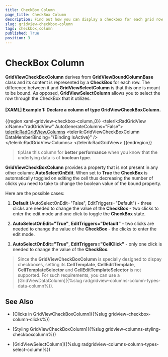 ```yaml
---
title: CheckBox Column
page_title: CheckBox Column
description: Find out how you can display a checkbox for each grid row using the CheckBox column in RadGridView - Telerik's WPF DataGrid.
slug: gridview-checkbox-column
tags: checkbox,column
published: True
position: 3
---
```


# CheckBox Column

__GridViewCheckBoxColumn__ derives from __GridViewBoundColumnBase__ class and its content is represented by a __CheckBox__ for each row. The difference between it and __GridViewSelectColumn__ is that this one is meant to be bound. As opposed, __GridViewSelectColumn__ allows you to select the row through the CheckBox that it utilizes.

#### __[XAML] Example 1: Declare a column of type GridViewCheckBoxColumn.__

{{region xaml-gridview-checkbox-column_0}}
	<telerik:RadGridView x:Name="radGridView"
	                AutoGenerateColumns="False">
	    <telerik:RadGridView.Columns>
	        <telerik:GridViewCheckBoxColumn DataMemberBinding="{Binding IsActive}" />
	    </telerik:RadGridView.Columns>
	</telerik:RadGridView>
{{endregion}}


>tipUse this column for __better performance__ when you know that the underlying data is of __boolean type__.

__GridViewCheckBoxColumn__ provides a property that is not present in any other column: __AutoSelectOnEdit__. When set to __True__ the __CheckBox__ is automatically toggled on editing the cell thus decreasing the number of clicks you need to take to change the boolean value of the bound property. 

Here are the possible cases:

1. __Default__ (AutoSelectOnEdit="False", EditTriggers="Default") - three clicks are needed to change the value of the __CheckBox__ - two clicks to enter the edit mode and one click to toggle the __CheckBox__ state.

2. __AutoSelectOnEdit="True"__, __EditTriggers="Default"__ - two clicks are needed to change the value of the __CheckBox__ - the clicks to enter the edit mode.

3. __AutoSelectOnEdit="True"__, __EditTriggers="CellClick"__ - only one click is needed to change the value of the __CheckBox__. 

> Since the __GridViewCheckBoxColumn__ is specially designed to dispay checkboxes, setting its __CellTemplate__, __CellEditTemplate__, __CellTemplateSelector__ and __CellEditTemplateSelector__ is not supported. For such requirements, you can use a [GridViewDataColumn]({%slug radgridview-columns-column-types-data-column%}).

## See Also

 * [Clicks in GridViewCheckBoxColumn]({%slug gridview-checkbox-column-clicks%}) 

 * [Styling GridViewCheckBoxColumn]({%slug gridview-columns-styling-checkboxcolumn%})

 * [GridViewSelectColumn]({%slug radgridview-columns-column-types-select-column%})
